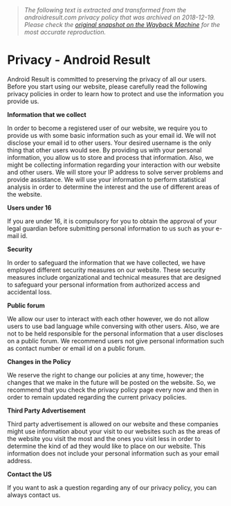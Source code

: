 > *The following text is extracted and transformed from the androidresult.com privacy policy that was archived on 2018-12-19. Please check the [original snapshot on the Wayback Machine](https://web.archive.org/web/20181219005846id_/http%3A//androidresult.com/privacy) for the most accurate reproduction.*

# Privacy - Android Result

Android Result is committed to preserving the privacy of all our users. Before you start using our website, please carefully read the following privacy policies in order to learn how to protect and use the information you provide us.

**Information that we collect**

In order to become a registered user of our website, we require you to provide us with some basic information such as your email id. We will not disclose your email id to other users. Your desired username is the only thing that other users would see. By providing us with your personal information, you allow us to store and process that information. Also, we might be collecting information regarding your interaction with our website and other users. We will store your IP address to solve server problems and provide assistance. We will use your information to perform statistical analysis in order to determine the interest and the use of different areas of the website.

**Users under 16**

If you are under 16, it is compulsory for you to obtain the approval of your legal guardian before submitting personal information to us such as your e-mail id.

**Security**

In order to safeguard the information that we have collected, we have employed different security measures on our website. These security measures include organizational and technical measures that are designed to safeguard your personal information from authorized access and accidental loss.

**Public forum**

We allow our user to interact with each other however, we do not allow users to use bad language while conversing with other users. Also, we are not to be held responsible for the personal information that a user discloses on a public forum. We recommend users not give personal information such as contact number or email id on a public forum.

**Changes in the Policy**

We reserve the right to change our policies at any time, however; the changes that we make in the future will be posted on the website. So, we recommend that you check the privacy policy page every now and then in order to remain updated regarding the current privacy policies.

**Third Party Advertisement**

Third party advertisement is allowed on our website and these companies might use information about your visit to our websites such as the areas of the website you visit the most and the ones you visit less in order to determine the kind of ad they would like to place on our website. This information does not include your personal information such as your email address.

**Contact the US**

If you want to ask a question regarding any of our privacy policy, you can always contact us.
